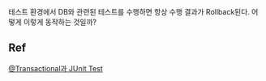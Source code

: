 테스트 환경에서 DB와 관련된 테스트를 수행하면 항상 수행 결과가 Rollback된다.
어떻게 이렇게 동작하는 것일까?

## Ref

[@Transactional과 JUnit Test](https://me-analyzingdata.tistory.com/entry/SpringTransactional%EA%B3%BC-JUnit-Test)